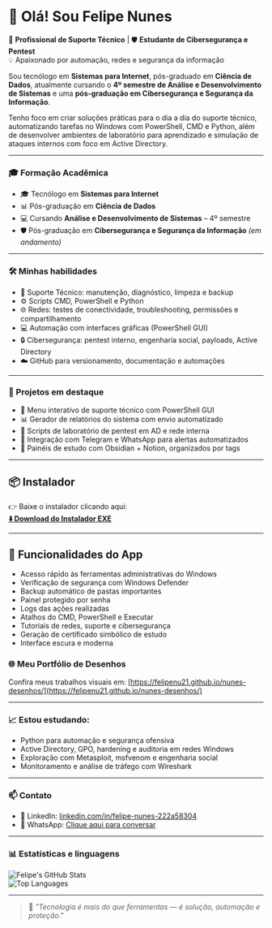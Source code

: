 # 👋 Olá! Sou Felipe Nunes

🔧 **Profissional de Suporte Técnico** | 🛡️ **Estudante de Cibersegurança e Pentest**  
💡 Apaixonado por automação, redes e segurança da informação

Sou tecnólogo em **Sistemas para Internet**, pós-graduado em **Ciência de Dados**, atualmente cursando o **4º semestre de Análise e Desenvolvimento de Sistemas** e uma **pós-graduação em Cibersegurança e Segurança da Informação**.

Tenho foco em criar soluções práticas para o dia a dia do suporte técnico, automatizando tarefas no Windows com PowerShell, CMD e Python, além de desenvolver ambientes de laboratório para aprendizado e simulação de ataques internos com foco em Active Directory.

---

### 🎓 Formação Acadêmica
- 🎓 Tecnólogo em **Sistemas para Internet**
- 📊 Pós-graduação em **Ciência de Dados**
- 💻 Cursando **Análise e Desenvolvimento de Sistemas** – 4º semestre
- 🛡️ Pós-graduação em **Cibersegurança e Segurança da Informação** *(em andamento)*

---

### 🛠️ Minhas habilidades
- 📂 Suporte Técnico: manutenção, diagnóstico, limpeza e backup
- ⚙️ Scripts CMD, PowerShell e Python
- 🌐 Redes: testes de conectividade, troubleshooting, permissões e compartilhamento
- 💻 Automação com interfaces gráficas (PowerShell GUI)
- 🔒 Cibersegurança: pentest interno, engenharia social, payloads, Active Directory
- ☁️ GitHub para versionamento, documentação e automações

---

### 🚀 Projetos em destaque
- 🧰 Menu interativo de suporte técnico com PowerShell GUI
- 📊 Gerador de relatórios do sistema com envio automatizado
- 🧪 Scripts de laboratório de pentest em AD e rede interna
- 💬 Integração com Telegram e WhatsApp para alertas automatizados
- 📁 Painéis de estudo com Obsidian + Notion, organizados por tags

---
## 📦 Instalador

👉 Baixe o instalador clicando aqui:  
**[⬇️ Download do Instalador EXE](https://github.com/Felipenu21/painel-suporte-tecnico3/releases/latest/download/instalador_nunes.exe)**

---

## 🧰 Funcionalidades do App

- Acesso rápido às ferramentas administrativas do Windows
- Verificação de segurança com Windows Defender
- Backup automático de pastas importantes
- Painel protegido por senha
- Logs das ações realizadas
- Atalhos do CMD, PowerShell e Executar
- Tutoriais de redes, suporte e cibersegurança
- Geração de certificado simbólico de estudo
- Interface escura e moderna

### 🌐 Meu Portfólio de Desenhos  
Confira meus trabalhos visuais em: [https://felipenu21.github.io/nunes-desenhos/](https://felipenu21.github.io/nunes-desenhos/)

---

### 📈 Estou estudando:
- Python para automação e segurança ofensiva
- Active Directory, GPO, hardening e auditoria em redes Windows
- Exploração com Metasploit, msfvenom e engenharia social
- Monitoramento e análise de tráfego com Wireshark

---

### 📫 Contato
- 📎 LinkedIn: [linkedin.com/in/felipe-nunes-222a58304](https://www.linkedin.com/in/felipe-nunes-222a58304/)
- 📱 WhatsApp: [Clique aqui para conversar](https://wa.me/5511994444752)

---

### 📊 Estatísticas e linguagens

![Felipe's GitHub Stats](https://github-readme-stats.vercel.app/api?username=Felipenu21&show_icons=true&theme=tokyonight)  
![Top Languages](https://github-readme-stats.vercel.app/api/top-langs/?username=Felipenu21&layout=compact&theme=tokyonight)

---

> 🎯 *"Tecnologia é mais do que ferramentas — é solução, automação e proteção."*
